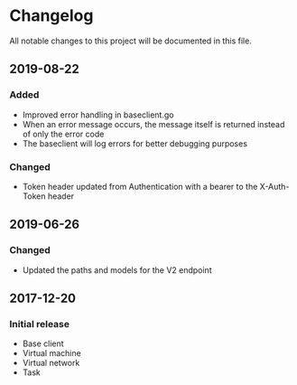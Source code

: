 # Changelog
All notable changes to this project will be documented in this file.

## 2019-08-22
### Added
- Improved error handling in baseclient.go
- When an error message occurs, the message itself is returned instead of only the error code
- The baseclient will log errors for better debugging purposes

### Changed
- Token header updated from Authentication with a bearer to the X-Auth-Token header

## 2019-06-26
### Changed
- Updated the paths and models for the V2 endpoint

## 2017-12-20
### Initial release
- Base client
- Virtual machine
- Virtual network
- Task
